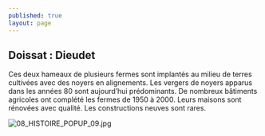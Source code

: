 ```yaml
---
published: true
layout: page
---
```

## Doissat : Dieudet

Ces deux hameaux de plusieurs fermes sont implantés au milieu de terres cultivées avec des noyers en alignements. Les vergers de noyers apparus dans les années 80 sont aujourd’hui prédominants. De nombreux bâtiments agricoles ont complété les fermes de 1950 à 2000. Leurs maisons sont rénovées avec qualité. Les constructions neuves sont rares.

![08_HISTOIRE_POPUP_09.jpg]({{site.baseurl}}/data/images/8/histoire/08_HISTOIRE_POPUP_09.jpg)
